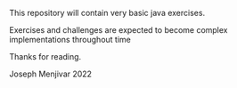This repository will contain very basic java exercises.

Exercises and challenges are expected to become complex implementations throughout time

Thanks for reading.

Joseph Menjivar
2022
